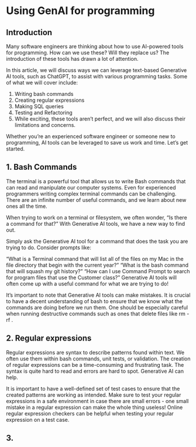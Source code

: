 # Using GenAI for programming

## Introduction

Many software engineers are thinking about how to use AI-powered tools for programming. How can we use these? Will they replace us? The introduction of these tools has drawn a lot of attention.

In this article, we will discuss ways we can leverage text-based Generative AI tools, such as ChatGPT, to assist with various programming tasks. Some of what we will cover include:

1. Writing bash commands
2. Creating regular expressions
3. Making SQL queries
4. Testing and Refactoring
5. While exciting, these tools aren’t perfect, and we will also discuss their limitations and concerns.

Whether you’re an experienced software engineer or someone new to programming, AI tools can be leveraged to save us work and time. Let’s get started.

## 1. Bash Commands

The terminal is a powerful tool that allows us to write Bash commands that can read and manipulate our computer systems. Even for experienced programmers writing complex terminal commands can be challenging. There are an infinite number of useful commands, and we learn about new ones all the time.

When trying to work on a terminal or filesystem, we often wonder, “Is there a command for that?” With Generative AI tools, we have a new way to find out.

Simply ask the Generative AI tool for a command that does the task you are trying to do. Consider prompts like:

“What is a Terminal command that will list all of the files on my Mac in the file directory that begin with the current year?”
“What is the bash command that will squash my git history?”
“How can I use Command Prompt to search for program files that use the Customer class?”
Generative AI tools will often come up with a useful command for what we are trying to do!

It’s important to note that Generative AI tools can make mistakes. It is crucial to have a decent understanding of bash to ensure that we know what the commands are doing before we run them. One should be especially careful when running destructive commands such as ones that delete files like rm -rf <folder>.

## 2. Regular expressions

Regular expressions are syntax to describe patterns found within text. We often use them within bash commands, unit tests, or validation. The creation of regular expressions can be a time-consuming and frustrating task. The syntax is quite hard to read and errors are hard to spot. Generative AI can help.

It is important to have a well-defined set of test cases to ensure that the created patterns are working as intended. Make sure to test your regular expressions in a safe environment in case there are small errors - one small mistake in a regular expression can make the whole thing useless! Online regular expression checkers can be helpful when testing your regular expression on a test case.

## 3. 